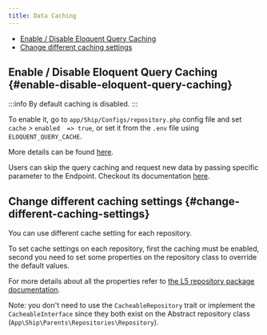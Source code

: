 ```yaml
---
title: Data Caching
---
```


- [Enable / Disable Eloquent Query Caching](#enable-disable-eloquent-query-caching)
- [Change different caching settings](#change-different-caching-settings)


## Enable / Disable Eloquent Query Caching {#enable-disable-eloquent-query-caching}

:::info
By default caching is disabled. 
:::

To enable it, go to `app/Ship/Configs/repository.php` config file and set `cache` > `enabled  => true`, or set it from the `.env` file using `ELOQUENT_QUERY_CACHE`.

More details can be found [here](https://github.com/andersao/l5-repository#cache-config).

Users can skip the query caching and request new data by passing specific parameter to the Endpoint. Checkout its documentation [here](../features/query-parameters#skip-caching).

## Change different caching settings {#change-different-caching-settings}

You can use different cache setting for each repository.

To set cache settings on each repository, first the caching must be enabled, second you need to set some properties on the repository class to override the default values.

For more details about all the properties refer to [the L5 repository package documentation](https://github.com/andersao/l5-repository#cache-config).

Note: you don't need to use the `CacheableRepository` trait or implement the `CacheableInterface` since they both exist on the Abstract repository class (`App\Ship\Parents\Repositories\Repository`).
